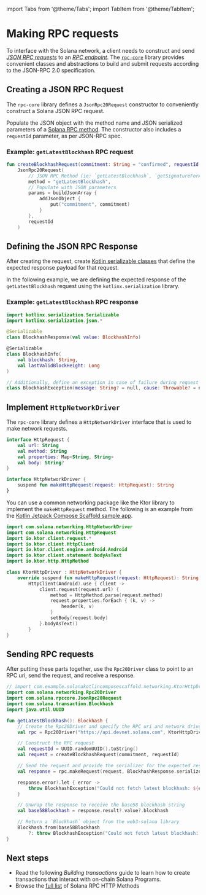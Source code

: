 import Tabs from '@theme/Tabs';
import TabItem from '@theme/TabItem';

# Making RPC requests

To interface with the Solana network, a client needs to construct and send [_JSON RPC requests_](https://docs.solana.com/api/http) to an [_RPC endpoint_](https://docs.solana.com/cluster/rpc-endpoints). The [`rpc-core`](https://github.com/solana-mobile/rpc-core) library provides convenient classes and abstractions to build and submit requests according to the JSON-RPC 2.0 specification.

## Creating a JSON RPC Request

The `rpc-core` library defines a `JsonRpc20Request` constructor to conveniently construct a Solana JSON RPC request.

Populate the JSON object with the method name and JSON serialized parameters of a [Solana RPC method](https://docs.solana.com/api/http). The
constructor also includes a `requestId` parameter, as per JSON-RPC spec.

### Example: `getLatestBlockhash` RPC request

```kotlin
fun createBlockhashRequest(commitment: String = "confirmed", requestId: String = "1") =
    JsonRpc20Request(
        // JSON RPC Method (ie: `getLatestBlockhash`, `getSignatureForAddresses`)
        method = "getLatestBlockhash",
        // Populate with JSON parameters
        params = buildJsonArray {
            addJsonObject {
                put("commitment", commitment)
            }
        },
        requestId
    )
```

## Defining the JSON RPC Response

After creating the request, create [Kotlin serializable classes](https://kotlinlang.org/docs/serialization.html#libraries) that define the expected response payload for that request.

In the following example, we are defining the expected response of the `getLatestBlockhash` request using the `kotlinx.serialization` library.

### Example: `getLatestBlockhash` RPC response

```kotlin
import kotlinx.serialization.Serializable
import kotlinx.serialization.json.*

@Serializable
class BlockhashResponse(val value: BlockhashInfo)

@Serializable
class BlockhashInfo(
    val blockhash: String,
    val lastValidBlockHeight: Long
)

// Additionally, define an exception in case of failure during request
class BlockhashException(message: String? = null, cause: Throwable? = null) : RuntimeException(message, cause)
```

## Implement `HttpNetworkDriver`

The `rpc-core` library defines a `HttpNetworkDriver` interface that is used to make network requests.

```kotlin
interface HttpRequest {
    val url: String
    val method: String
    val properties: Map<String, String>
    val body: String?
}

interface HttpNetworkDriver {
    suspend fun makeHttpRequest(request: HttpRequest): String
}
```

You can use a common networking package like the Ktor library to implement the `makeHttpRequest` method. The following
is an example from the [Kotlin Jetpack Compose Scaffold sample app](https://github.com/solana-mobile/solana-kotlin-compose-scaffold/blob/main/app/src/main/java/com/example/solanakotlincomposescaffold/networking/HttpDriver.kt).

```kotlin
import com.solana.networking.HttpNetworkDriver
import com.solana.networking.HttpRequest
import io.ktor.client.request.*
import io.ktor.client.HttpClient
import io.ktor.client.engine.android.Android
import io.ktor.client.statement.bodyAsText
import io.ktor.http.HttpMethod

class KtorHttpDriver : HttpNetworkDriver {
    override suspend fun makeHttpRequest(request: HttpRequest): String =
        HttpClient(Android).use { client ->
            client.request(request.url) {
                method = HttpMethod.parse(request.method)
                request.properties.forEach { (k, v) ->
                    header(k, v)
                }
                setBody(request.body)
            }.bodyAsText()
        }
}
```

## Sending RPC requests

After putting these parts together, use the `Rpc20Driver` class to point to an RPC uri, send
the request, and receive a response.

```kotlin
// import com.example.solanakotlincomposescaffold.networking.KtorHttpDriver
import com.solana.networking.Rpc20Driver
import com.solana.rpccore.JsonRpc20Request
import com.solana.transaction.Blockhash
import java.util.UUID

fun getLatestBlockhash(): Blockhash {
    // Create the Rpc20Driver and specify the RPC uri and network driver
    val rpc = Rpc20Driver("https://api.devnet.solana.com", KtorHttpDriver())

    // Construct the RPC request
    val requestId = UUID.randomUUID().toString()
    val request = createBlockhashRequest(commitment, requestId)

    // Send the request and provide the serializer for the expected response
    val response = rpc.makeRequest(request, BlockhashResponse.serializer())

    response.error?.let { error ->
        throw BlockhashException("Could not fetch latest blockhash: ${error.code}, ${error.message}")
    }

    // Unwrap the response to receive the base58 blockhash string
    val base58Blockhash = response.result?.value?.blockhash

    // Return a `Blockhash` object from the web3-solana library
    Blockhash.from(base58Blockhash
        ?: throw BlockhashException("Could not fetch latest blockhash: UnknownError"))
}
```

## Next steps

- Read the following _Building transactions_ guide to learn how to create transactions that interact with on-chain Solana Programs.
- Browse the [full list](https://docs.solana.com/api/http) of Solana RPC HTTP Methods
